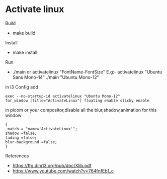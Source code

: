# Activate linux

Build
- make build

Install
- make install

Run
- ./main or activatelinux "FontName-FontSize"
  E.g:-
  activatelinux "Ubuntu Sans Mono-14"
  ./main "Ubuntu Mono-12"

in i3 Config add

```
exec --no-startup-id activatelinux "Ubuntu Mono-12"
for_window [title="ActivateLinux"] floating enable sticky enable
```

in picom or your compositor,disable all the blur,shadow,animation for this window

```
{
 match = "name='ActivateLinux'";
shadow =false;
fading =false;
blur-background =false;
}
```

References

- https://ftp.dim13.org/pub/doc/Xlib.pdf
- https://www.youtube.com/watch?v=764fnfEb1_c
